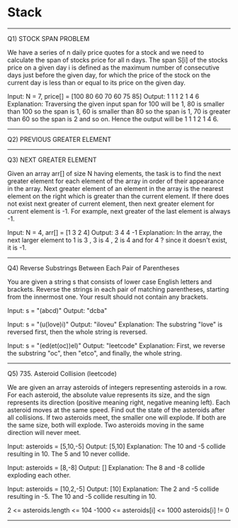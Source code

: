 # Stack
  
  ****************************************************************************************************************************

Q1) STOCK SPAN PROBLEM

  We have a series of n daily price quotes for a stock and we need to calculate the span of stocks price for all n days. 
  The span S[i] of the stocks price on a given day i is defined as the maximum number of consecutive days just before the given     day, for which the price of the stock on the current day is less than or equal to its price on the given day.

  Input: 
  N = 7, price[] = [100 80 60 70 60 75 85]
  Output:
  1 1 1 2 1 4 6
  Explanation:
  Traversing the given input span for 100 
  will be 1, 80 is smaller than 100 so the 
  span is 1, 60 is smaller than 80 so the 
  span is 1, 70 is greater than 60 so the 
  span is 2 and so on. Hence the output will 
  be 1 1 1 2 1 4 6.
  
  ****************************************************************************************************************************

Q2) PREVIOUS GREATER ELEMENT


  ****************************************************************************************************************************
  
Q3) NEXT GREATER ELEMENT

Given an array arr[] of size N having elements, the task is to find the next greater element for each element of the array in order of their appearance in the array.
Next greater element of an element in the array is the nearest element on the right which is greater than the current element.
If there does not exist next greater of current element, then next greater element for current element is -1. For example, next greater of the last element is always -1.

Input: 
N = 4, arr[] = [1 3 2 4]
Output:
3 4 4 -1
Explanation:
In the array, the next larger element 
to 1 is 3 , 3 is 4 , 2 is 4 and for 4 ? 
since it doesn't exist, it is -1.

****************************************************************************************************************************

Q4) Reverse Substrings Between Each Pair of Parentheses

You are given a string s that consists of lower case English letters and brackets.
Reverse the strings in each pair of matching parentheses, starting from the innermost one.
Your result should not contain any brackets.

Input: s = "(abcd)"
Output: "dcba"

Input: s = "(u(love)i)"
Output: "iloveu"
Explanation: The substring "love" is reversed first, then the whole string is reversed.

Input: s = "(ed(et(oc))el)"
Output: "leetcode"
Explanation: First, we reverse the substring "oc", then "etco", and finally, the whole string.

****************************************************************************************************************************

Q5) 735. Asteroid Collision (leetcode)

We are given an array asteroids of integers representing asteroids in a row.
For each asteroid, the absolute value represents its size, and the sign represents its direction (positive meaning right, negative meaning left). Each asteroid moves at the same speed.
Find out the state of the asteroids after all collisions. If two asteroids meet, the smaller one will explode. If both are the same size, both will explode. Two asteroids moving in the same direction will never meet.

Input: asteroids = [5,10,-5]
Output: [5,10]
Explanation: The 10 and -5 collide resulting in 10. The 5 and 10 never collide.

Input: asteroids = [8,-8]
Output: []
Explanation: The 8 and -8 collide exploding each other.

Input: asteroids = [10,2,-5]
Output: [10]
Explanation: The 2 and -5 collide resulting in -5. The 10 and -5 collide resulting in 10.
 
2 <= asteroids.length <= 104
-1000 <= asteroids[i] <= 1000
asteroids[i] != 0

****************************************************************************************************************************

